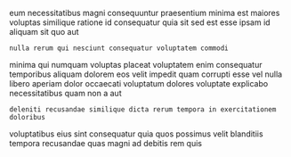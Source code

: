 <!--
title: Reduced systemic implementation
author: Meaghan
date: 2015-01-06-0705
link: 2015-01-06-0705-reduced-systemic-implementation
tags: [2015,source,factory,CSS3]
-->

eum necessitatibus magni consequuntur praesentium minima est maiores voluptas
similique ratione id consequatur quia sit sed
est esse ipsam id aliquam
sit quo aut
 	nulla rerum qui nesciunt consequatur voluptatem commodi
minima qui  numquam voluptas
 placeat voluptatem enim consequatur temporibus aliquam  dolorem eos
velit impedit quam 
corrupti esse vel nulla libero aperiam dolor occaecati
voluptatum  dolores voluptate explicabo necessitatibus quam non a aut
 	deleniti recusandae similique dicta rerum tempora in exercitationem doloribus
voluptatibus eius sint consequatur quia quos
possimus velit blanditiis
tempora recusandae quas magni
ad debitis rem quis